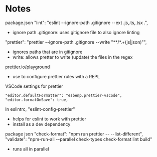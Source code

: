 # Notes

package.json
"lint": "eslint --ignore-path .gitignore --ext .js,.ts,.tsx .",
- ignore path .gitignore: uses gitignore file to also ignore linting

"prettier": "prettier --ignore-path .gitignore --write \"**/*.+(js|json)\"",
- ignores paths that are in gitignore
- write: allows pretter to write (update) the files in the regex

prettier.io/playground
- use to configure prettier rules with a REPL

VSCode settings for prettier
```
"editor.defaultFormatter": "esbenp.prettier-vscode",
"editor.formatOnSave": true,
```

In eslintrc, "eslint-config-prettier"
- helps for eslint to work with prettier
- install as a dev dependency

package json
"check-format": "npm run prettier -- --list-different",
"validate": "npm-run-all --parallel check-types check-format lint build"
- runs all in parallel